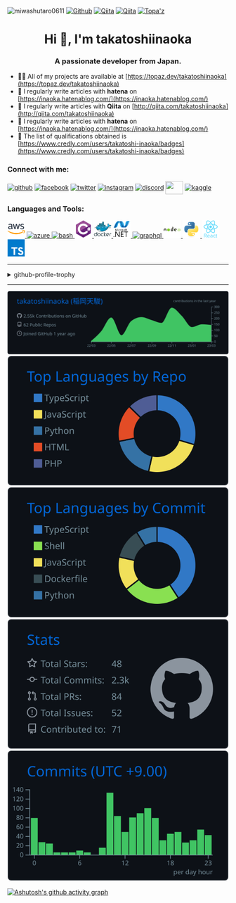 ![miwashutaro0611](https://komarev.com/ghpvc/?username=miwashutaro0611)
[![Github](https://img.shields.io/github/followers/takatoshiinaoka?label=followers&logo=github&style=flat)](https://github.com/takatoshiinaoka?tab=followers)
[![Qiita](https://qiita-badge.apiapi.app/s/takatoshiinaoka/posts.svg)](http://qiita.com/takatoshiinaoka)
[![Qiita](https://qiita-badge.apiapi.app/s/takatoshiinaoka/contributions.svg)](http://qiita.com/takatoshiinaoka)
[![Topa'z](https://img.shields.io/badge/-topa'z-61dafb?&style=flat&logo=Moo&logoColor=555)](https://topaz.dev/users/8759a409a9b82455a083e5dfaa4f)

<h1 align="center">Hi 👋, I'm takatoshiinaoka</h1>
<h3 align="center">A passionate developer from Japan.</h3>


- 👨‍💻 All of my projects are available at [https://topaz.dev/takatoshiinaoka](https://topaz.dev/takatoshiinaoka)
- 📝 I regularly write articles with **hatena** on [https://inaoka.hatenablog.com/](https://inaoka.hatenablog.com/)
- 📝 I regularly write articles with **Qiita** on [http://qiita.com/takatoshiinaoka](http://qiita.com/takatoshiinaoka)
- 📝 I regularly write articles with **hatena** on [https://inaoka.hatenablog.com/](https://inaoka.hatenablog.com/)
- 📛 The list of qualifications obtained is [https://www.credly.com/users/takatoshi-inaoka/badges](https://www.credly.com/users/takatoshi-inaoka/badges)

<h3 align="left">Connect with me:</h3>
<p align="left">
  <a href="https://github.com/takatoshiinaoka/" target="blank"><img align="center" src="https://github.com/rahuldkjain/github-profile-readme-generator/blob/master/src/images/icons/Social/github.svg" alt="github" height="30" width="40" /></a> 
  <a href="https://www.facebook.com/heaven2316" target="blank"><img align="center" src="https://github.com/rahuldkjain/github-profile-readme-generator/blob/master/src/images/icons/Social/facebook.svg" alt="facebook" height="30" width="40" /></a> 
  <a href="http://twitter.com/takatoshiinaoka" target="blank"><img align="center" src="https://github.com/rahuldkjain/github-profile-readme-generator/blob/master/src/images/icons/Social/twitter.svg" alt="twitter" height="30" width="40" /></a> 
  <a href="https://www.instagram.com/rice._.hill" target="blank"><img align="center" src="https://github.com/rahuldkjain/github-profile-readme-generator/blob/master/src/images/icons/Social/instagram.svg" alt="instagram" height="30" width="40" /></a> 
  <a href="https://discord.com/channels/704210708681719838" target="blank"><img align="center" src="https://github.com/rahuldkjain/github-profile-readme-generator/blob/master/src/images/icons/Social/discord.svg" alt="discord" height="30" width="40" /></a> 
  <a href="https://atcoder.jp/users/ricehill" target="blank"><img align="center" src="https://www.ioi-jp.org/image/atcoder.png" alt="" height="30" width="40" /></a>
  <a href="https://www.kaggle.com/takatoshiinaoka" target="blank"><img align="center" src="https://github.com/rahuldkjain/github-profile-readme-generator/blob/master/src/images/icons/Social/kaggle.svg" alt="kaggle" height="30" width="40" /></a> 
</p> 

<h3 align="left">Languages and Tools:</h3>
<p align="left"> <a href="https://aws.amazon.com" target="_blank" rel="noreferrer"> <img src="https://raw.githubusercontent.com/devicons/devicon/master/icons/amazonwebservices/amazonwebservices-original-wordmark.svg" alt="aws" width="40" height="40"/> </a> <a href="https://azure.microsoft.com/en-in/" target="_blank" rel="noreferrer"> <img src="https://www.vectorlogo.zone/logos/microsoft_azure/microsoft_azure-icon.svg" alt="azure" width="40" height="40"/> </a> <a href="https://www.gnu.org/software/bash/" target="_blank" rel="noreferrer"> <img src="https://www.vectorlogo.zone/logos/gnu_bash/gnu_bash-icon.svg" alt="bash" width="40" height="40"/> </a> <a href="https://www.w3schools.com/cs/" target="_blank" rel="noreferrer"> <img src="https://raw.githubusercontent.com/devicons/devicon/master/icons/csharp/csharp-original.svg" alt="csharp" width="40" height="40"/> </a> <a href="https://www.docker.com/" target="_blank" rel="noreferrer"> <img src="https://raw.githubusercontent.com/devicons/devicon/master/icons/docker/docker-original-wordmark.svg" alt="docker" width="40" height="40"/> </a> <a href="https://dotnet.microsoft.com/" target="_blank" rel="noreferrer"> <img src="https://raw.githubusercontent.com/devicons/devicon/master/icons/dot-net/dot-net-original-wordmark.svg" alt="dotnet" width="40" height="40"/> </a> <a href="https://graphql.org" target="_blank" rel="noreferrer"> <img src="https://www.vectorlogo.zone/logos/graphql/graphql-icon.svg" alt="graphql" width="40" height="40"/> </a> <a href="https://nodejs.org" target="_blank" rel="noreferrer"> <img src="https://raw.githubusercontent.com/devicons/devicon/master/icons/nodejs/nodejs-original-wordmark.svg" alt="nodejs" width="40" height="40"/> </a> <a href="https://www.python.org" target="_blank" rel="noreferrer"> <img src="https://raw.githubusercontent.com/devicons/devicon/master/icons/python/python-original.svg" alt="python" width="40" height="40"/> </a> <a href="https://reactjs.org/" target="_blank" rel="noreferrer"> <img src="https://raw.githubusercontent.com/devicons/devicon/master/icons/react/react-original-wordmark.svg" alt="react" width="40" height="40"/> </a> <a href="https://www.typescriptlang.org/" target="_blank" rel="noreferrer"> <img src="https://raw.githubusercontent.com/devicons/devicon/master/icons/typescript/typescript-original.svg" alt="typescript" width="40" height="40"/> </a> </p>


----

<details>
<summary>github-profile-trophy</summary>

<p align="left"> <a href="https://github.com/ryo-ma/github-profile-trophy"><img src="https://github-profile-trophy.vercel.app/?username=takatoshiinaoka" alt="takatoshiinaoka" /></a> </p>

<p><img align="center" src="https://github-readme-streak-stats.herokuapp.com/?user=takatoshiinaoka&" alt="takatoshiinaoka" /></p>

<p><img align="left" src="https://github-readme-stats.vercel.app/api/top-langs?username=takatoshiinaoka&show_icons=true&locale=en&layout=compact" alt="takatoshiinaoka" /></p>

<p>&nbsp;<img align="center" src="https://github-readme-stats.vercel.app/api?username=takatoshiinaoka&show_icons=true&locale=en" alt="takatoshiinaoka" /></p>
  
</details>


----

[![](https://raw.githubusercontent.com/takatoshiinaoka/takatoshiinaoka/main/profile-summary-card-output/github_dark/0-profile-details.svg)](https://github.com/vn7n24fzkq/github-profile-summary-cards)
[![](https://raw.githubusercontent.com/takatoshiinaoka/takatoshiinaoka/main/profile-summary-card-output/github_dark/1-repos-per-language.svg)](https://github.com/vn7n24fzkq/github-profile-summary-cards) [![](https://raw.githubusercontent.com/takatoshiinaoka/takatoshiinaoka/main/profile-summary-card-output/github_dark/2-most-commit-language.svg)](https://github.com/vn7n24fzkq/github-profile-summary-cards)
[![](https://raw.githubusercontent.com/takatoshiinaoka/takatoshiinaoka/main/profile-summary-card-output/github_dark/3-stats.svg)](https://github.com/vn7n24fzkq/github-profile-summary-cards) [![](https://raw.githubusercontent.com/takatoshiinaoka/takatoshiinaoka/main/profile-summary-card-output/github_dark/4-productive-time.svg)](https://github.com/vn7n24fzkq/github-profile-summary-cards)

[![Ashutosh's github activity graph](https://github-readme-activity-graph.cyclic.app/graph?username=takatoshiinaoka&bg_color=000&color=16e35e&line=1ad527&point=28ef25&area=true&hide_border=true)](https://github.com/ashutosh00710/github-readme-activity-graph)
